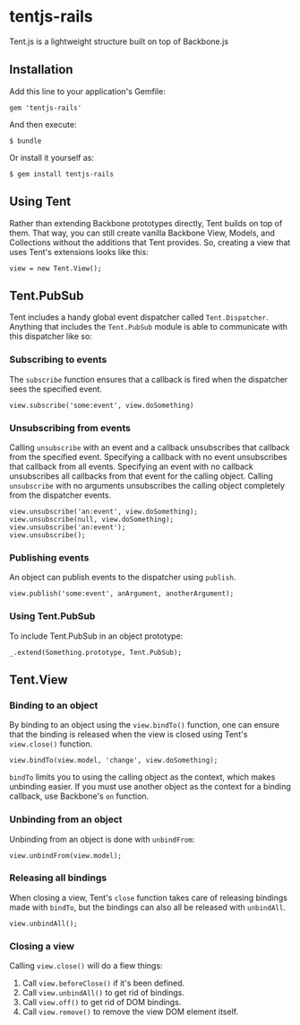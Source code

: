 # tentjs-rails

Tent.js is a lightweight structure built on top of Backbone.js

## Installation

Add this line to your application's Gemfile:

    gem 'tentjs-rails'

And then execute:

    $ bundle

Or install it yourself as:

    $ gem install tentjs-rails

## Using Tent

Rather than extending Backbone prototypes directly, Tent builds on top of them. That way, you can still create vanilla Backbone View, Models, and Collections without the additions that Tent provides. So, creating a view that uses Tent's extensions looks like this:

```
view = new Tent.View();
```

## Tent.PubSub

Tent includes a handy global event dispatcher called `Tent.Dispatcher`. Anything that includes the `Tent.PubSub` module is able to communicate with this dispatcher like so:

### Subscribing to events

The `subscribe` function ensures that a callback is fired when the dispatcher sees the specified event.

```
view.subscribe('some:event', view.doSomething)
```

### Unsubscribing from events

Calling `unsubscribe` with an event and a callback unsubscribes that callback from the specified event. Specifying a callback with no event unsubscribes that callback from all events. Specifying an event with no callback unsubscribes all callbacks from that event for the calling object.
Calling `unsubscribe` with no arguments unsubscribes the calling object completely from the dispatcher events.

```
view.unsubscribe('an:event', view.doSomething);
view.unsubscribe(null, view.doSomething);
view.unsubscribe('an:event');
view.unsubscribe();
```

### Publishing events

An object can publish events to the dispatcher using `publish`.

```
view.publish('some:event', anArgument, anotherArgument);
```

### Using Tent.PubSub

To include Tent.PubSub in an object prototype:

```
_.extend(Something.prototype, Tent.PubSub);
```

## Tent.View

### Binding to an object

By binding to an object using the `view.bindTo()` function, one can ensure that the binding is released when the view is closed using Tent's `view.close()` function.

```
view.bindTo(view.model, 'change', view.doSomething);
```

`bindTo` limits you to using the calling object as the context, which makes unbinding easier. If you must use another object as the context for a binding callback, use Backbone's `on` function.


### Unbinding from an object

Unbinding from an object is done with `unbindFrom`:

```
view.unbindFrom(view.model);
```

### Releasing all bindings

When closing a view, Tent's `close` function takes care of releasing bindings made with `bindTo`, but the bindings can also all be released with `unbindAll`.

```
view.unbindAll();
```

### Closing a view

Calling `view.close()` will do a fiew things:

1. Call `view.beforeClose()` if it's been defined.
2. Call `view.unbindAll()` to get rid of bindings.
3. Call `view.off()` to get rid of DOM bindings.
4. Call `view.remove()` to remove the view DOM element itself.